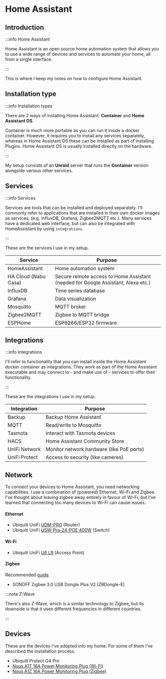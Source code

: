 # Home Assistant

## Introduction

:::info Home Assistant

Home Assistant is an open source home automation system that allows you to use a wide range of
devices and services to automate your home, all from a single interface.

:::

This is where I keep my notes on how to configure Home Assistant.

## Installation type

:::info Installation types

There are 2 ways of installing Home Assistant: **Container** and **Home Assistant OS**.

Container is much more portable as you can run it inside a docker container. However, it requires
you to install any services separately, whereas in Home Assistant OS these can be installed as part
of installing Plugins. Home Assistant OS is usually installed directly on the hardware.

:::

My setup consists of an **Unraid** server that runs the **Container** version alongside various
other services.

## Services

:::info Services

Services are tools that can be installed and deployed separately. I'll commonly refer to
applications that are installed in their own docker images as services, (e.g. InfluxDB, Grafana,
Zigbee2MQTT etc.). Many services have a dedicated web interface, but can also be integrated with
HomeAssistant by using `integrations`.

:::

These are the services I use in my setup.

| Service              | Purpose                                                                          |
| -------------------- | -------------------------------------------------------------------------------- |
| HomeAssistant        | Home automation system                                                           |
| HA Cloud (Nabu Casa) | Secure remote access to Home Assistant (needed for Google Assistant, Alexa etc.) |
| InfluxDB             | Time series database                                                             |
| Grafana              | Data visualization                                                               |
| Mosquitto            | MQTT broker                                                                      |
| Zigbee2MQTT          | Zigbee to MQTT bridge                                                            |
| ESPHome              | ESP8266/ESP32 firmware                                                           |

## Integrations

:::info Integrations

I'll refer to functionality that you can install inside the Home Assistant docker container as
integrations. They work as part of the Home Assistant executable and may connect to - and make use
of - services to offer their functionality.

:::

These are the integrations I use in my setup.

| Integration   | Purpose                                   |
| ------------- | ----------------------------------------- |
| Backup        | Backup Home Assistant                     |
| MQTT          | Read/write to Mosquitto                   |
| Tasmota       | Interact with Tasmota devices             |
| HACS          | Home Assistant Community Store            |
| UniFi Network | Monitor network hardware (like PoE ports) |
| UniFi Protect | Access to security (like cameres)         |

## Network

To connect your devices to Home Assistant, you need networking capabilities. I use a combination of
(powered) Ethernet, Wi-Fi and Zigbee. I've thought about leaving zigbee away entirely in favour of
Wi-Fi, but I've learned that connecting too many devices to Wi-Fi can cause issues.

#### Ethernet

- Ubiquiti UniFi
  [UDM-PRO](https://eu.store.ui.com/eu/en/pro/category/all-unifi-gateway-consoles/products/udm-pro)
  (Router)
- Ubiquiti UniFi
  [USW-Pro-24-POE 400W](https://eu.store.ui.com/eu/en/pro/category/all-switching/products/usw-pro-24-poe)
  (Switch)

#### Wi-Fi

- Ubiquiti UniFi [U6 LR](https://eu.store.ui.com/eu/en/pro/category/all-wifi/products/u6-lr) (Access
  Point)

#### Zigbee

Recommended [guide](https://www.zigbee2mqtt.io/guide/adapters/).

- SONOFF Zigbee 3.0 USB Dongle Plus V2 (ZBDongle-E)

:::note Z-Wave

There's also Z-Wave, which is a similar technology to Zigbee, but its downside is that it uses
different frequencies in different countries.

:::

## Devices

These are the devices I've adopted into my home. For some of them I've described the installation
process.

- Ubiquiti Protect G4 Pro
- [Nous A1T 16A Power Monitoring Plug (Wi-Fi)](devices/nous-a1t-16a-power-monitoring-plug)
- [Nous A1Z 16A Power Monitoring Plug (Zigbee)](devices/nous-a1z-16a-power-monitoring-plug)
